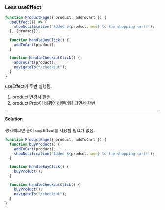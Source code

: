 ### Less useEffect

```jsx
function ProductPage({ product, addToCart }) {
  useEffect(() => {
    showNotification(`Added ${product.name} to the shopping cart!`);
  }, [product]);

  function handleBuyClick() {
    addToCart(product);
  }

  function handleCheckoutClick() {
    addToCart(product);
    navigateTo("/checkout");
  }
}
```

useEffect가 두번 실행됨.

1. product 변경시 한번
2. product Prop이 바뀌어 리랜더링 되면서 한번

---

#### Solution

생각해보면 굳이 useEffect를 사용할 필요가 없음.

```jsx
function ProductPage({ product, addToCart }) {
  function buyProduct() {
    addToCart(product);
    showNotification(`Added ${product.name} to the shopping cart!`);
  }

  function handleBuyClick() {
    buyProduct();
  }

  function handleCheckoutClick() {
    buyProduct();
    navigateTo("/checkout");
  }
}
```
